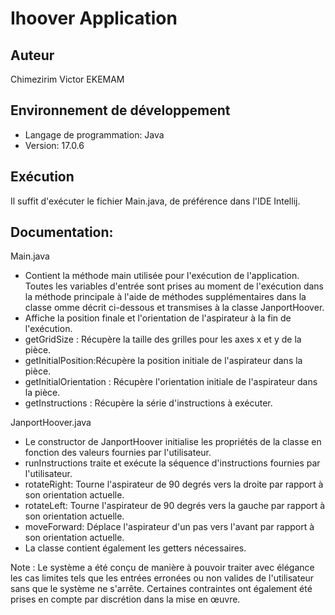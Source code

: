 # Ihoover Application

## Auteur

Chimezirim Victor EKEMAM

## Environnement de développement
- Langage de programmation: Java
- Version: 17.0.6

## Exécution
Il suffit d'exécuter le fichier Main.java, de préférence dans l'IDE Intellij.

## Documentation:

Main.java
- Contient la méthode main utilisée pour l'exécution de l'application. Toutes les variables d'entrée sont prises au moment de l'exécution dans la méthode principale à l'aide de méthodes supplémentaires dans la classe omme décrit ci-dessous et transmises à la classe JanportHoover.
- Affiche la position finale et l'orientation de l'aspirateur à la fin de l'exécution.
- getGridSize : Récupère la taille des grilles pour les axes x et y de la pièce.
- getInitialPosition:Récupère la position initiale de l'aspirateur dans la pièce.
- getInitialOrientation : Récupère l'orientation initiale de l'aspirateur dans la pièce.
- getInstructions : Récupère la série d'instructions à exécuter.

JanportHoover.java
- Le constructor de JanportHoover initialise les propriétés de la classe en fonction des valeurs fournies par l'utilisateur.
- runInstructions traite et exécute la séquence d'instructions fournies par l'utilisateur.
- rotateRight: Tourne l'aspirateur de 90 degrés vers la droite par rapport à son orientation actuelle.
- rotateLeft: Tourne l'aspirateur de 90 degrés vers la gauche par rapport à son orientation actuelle.
- moveForward: Déplace l'aspirateur d'un pas vers l'avant par rapport à son orientation actuelle.
- La classe contient également les getters nécessaires.

Note : Le système a été conçu de manière à pouvoir traiter avec élégance les cas limites tels que les entrées erronées ou non valides de l'utilisateur sans que le système ne s'arrête. Certaines contraintes ont également été prises en compte par discrétion dans la mise en œuvre.